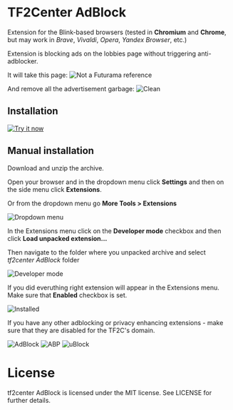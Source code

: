 # TF2Center AdBlock
Extension for the Blink-based browsers (tested in **Chromium** and **Chrome**, but may work in *Brave*, *Vivaldi*, *Opera*, *Yandex Browser*, etc.)

Extension is blocking ads on the lobbies page without triggering anti-adblocker.

It will take this page:
![Not a Futurama reference](https://lut.im/E4sPNp95sd/HPvZabMYjtG7Yajq.JPG "Not a Futurama reference")

And remove all the advertisement garbage:
![Clean](https://lut.im/b9yAqsegti/0rwG3eMxbVMjtcsM.JPG "Clean")

## Installation

<a target="_blank" href="https://chrome.google.com/webstore/detail/tf2center-adblock/ggafejbhopolaieibdkojeaiaodcnmbb"><img alt="Try it now" src="https://lut.im/ooIxsOaHWh/mK344TRW20iMQyEH.png" title="Click here to install this sample from the Chrome Web Store"></img></a>

## Manual installation

Download and unzip the archive.

Open your browser and in the dropdown menu click **Settings** and then on the side menu click **Extensions**.

Or from the dropdown menu go **More Tools > Extensions**

![Dropdown menu](https://lut.im/LydC97NRIn/WjaXSSMcbT8VCqUW.JPG "Dropdown menu")

In the Extensions menu click on the **Developer mode** checkbox and then click **Load unpacked extension...**

Then navigate to the folder where you unpacked archive and select *tf2center AdBlock* folder

![Developer mode](https://lut.im/4jiTWQGsUj/2kSsoEaY0koDQeW6.JPG "Developer mode")

If you did everuthing right extension will appear in the Extensions menu. Make sure that **Enabled** checkbox is set.

![Installed](https://lut.im/e9HkTLhpPo/dBBWgtWS8bNM6N4x.JPG "Installed")

If you have any other adblocking or privacy enhancing extensions - make sure that they are disabled for the TF2C's domain.

![AdBlock](https://lut.im/XqatSNuEcA/qRaE1RWLLMmVhxgX.JPG "AdBlock")
![ABP](https://lut.im/JPUcmPkOJh/5ECJCMk9VJnhXnxi.JPG "ABP")
![uBlock](https://lut.im/YDpKuUnSIK/7swFZJyDKrI3pZ71.JPG "uBlock")

# License

tf2center AdBlock is licensed under the MIT license. See LICENSE for further details.
